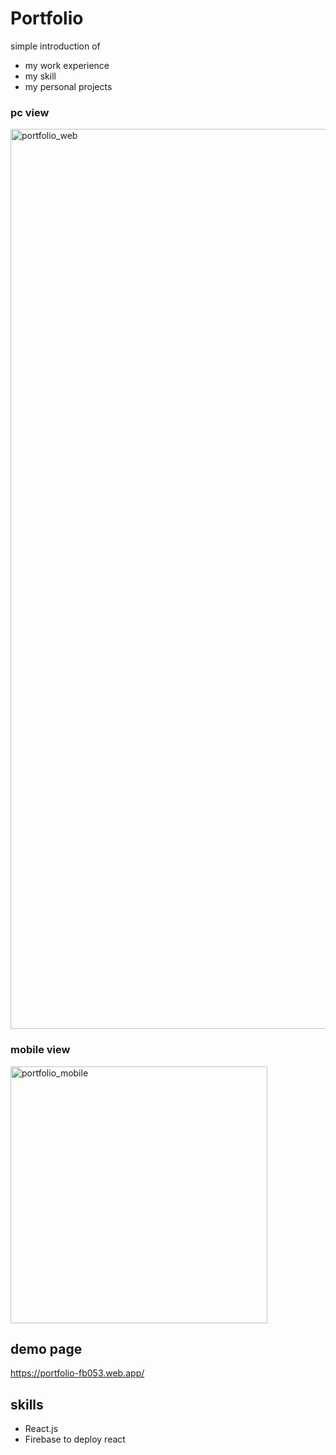 # Portfolio
simple introduction of 
- my work experience
- my skill
- my personal projects

### pc view
<img width="1440" alt="portfolio_web" src="https://user-images.githubusercontent.com/38809138/137649641-03ebf930-f74f-4fe4-9250-7ed932d03a0f.png">

### mobile view
<img width="411" alt="portfolio_mobile" src="https://user-images.githubusercontent.com/38809138/137649662-96383fdc-20e7-45e6-9533-1a56be7c7767.png">


## demo page
https://portfolio-fb053.web.app/

## skills
- React.js
- Firebase to deploy react
